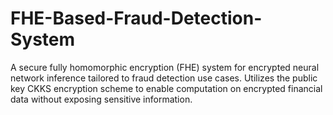 # FHE-Based-Fraud-Detection-System
A secure fully homomorphic encryption (FHE) system for encrypted neural network inference tailored to fraud detection use cases. Utilizes the public key CKKS encryption scheme to enable computation on encrypted financial data without exposing sensitive information. 
